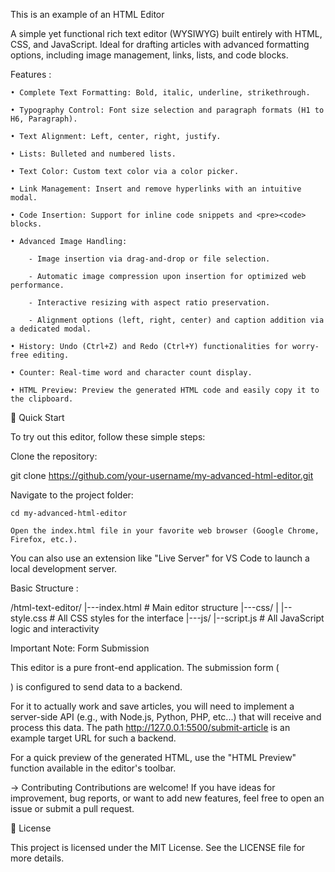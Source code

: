 This is an example of an HTML Editor

A simple yet functional rich text editor (WYSIWYG) built entirely with HTML, CSS, and JavaScript. Ideal for drafting articles with advanced formatting options, including image management, links, lists, and code blocks.

Features :

    • Complete Text Formatting: Bold, italic, underline, strikethrough.

    • Typography Control: Font size selection and paragraph formats (H1 to H6, Paragraph).

    • Text Alignment: Left, center, right, justify.

    • Lists: Bulleted and numbered lists.

    • Text Color: Custom text color via a color picker.

    • Link Management: Insert and remove hyperlinks with an intuitive modal.

    • Code Insertion: Support for inline code snippets and <pre><code> blocks.

    • Advanced Image Handling:

        - Image insertion via drag-and-drop or file selection.

        - Automatic image compression upon insertion for optimized web performance.

        - Interactive resizing with aspect ratio preservation.

        - Alignment options (left, right, center) and caption addition via a dedicated modal.

    • History: Undo (Ctrl+Z) and Redo (Ctrl+Y) functionalities for worry-free editing.

    • Counter: Real-time word and character count display.

    • HTML Preview: Preview the generated HTML code and easily copy it to the clipboard.


🚀 Quick Start

To try out this editor, follow these simple steps:

Clone the repository:

git clone https://github.com/your-username/my-advanced-html-editor.git

Navigate to the project folder:

    cd my-advanced-html-editor

    Open the index.html file in your favorite web browser (Google Chrome, Firefox, etc.).

You can also use an extension like "Live Server" for VS Code to launch a local development server.


Basic Structure :

/html-text-editor/
|---index.html          # Main editor structure
|---css/
|    |--style.css       # All CSS styles for the interface
|---js/
     |--script.js       # All JavaScript logic and interactivity


Important Note: Form Submission

This editor is a pure front-end application. The submission form (<form action="/submit-article" method="post">) is configured to send data to a backend.

For it to actually work and save articles, you will need to implement a server-side API (e.g., with Node.js, Python, PHP, etc...) that will receive and process this data. The path http://127.0.0.1:5500/submit-article is an example target URL for such a backend.

For a quick preview of the generated HTML, use the "HTML Preview" function available in the editor's toolbar.


→ Contributing
Contributions are welcome! If you have ideas for improvement, bug reports, or want to add new features, feel free to open an issue or submit a pull request.

📄 License

This project is licensed under the MIT License. See the LICENSE file for more details.